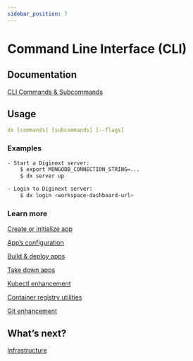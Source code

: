 ```yaml
---
sidebar_position: 7
---
```


# Command Line Interface (CLI)

## Documentation

[CLI Commands & Subcommands](https://www.notion.so/CLI-Commands-Subcommands-17c829dc66c74345948642b0fede948a?pvs=21)

## Usage

```yaml
dx [commands] [subcommands] [--flags]
```

### Examples

```bash
- Start a Diginext server:
	$ export MONGODB_CONNECTION_STRING=...
	$ dx server up

- Login to Diginext server:
	$ dx login <workspace-dashboard-url>
```

### Learn more

[Create or initialize app](https://www.notion.so/Create-or-initialize-app-5110e629393c41a09e9e53cefbf34951?pvs=21)

[App’s configuration](https://www.notion.so/App-s-configuration-b45a5b4579384e21bf7d727a4e6f2d52?pvs=21)

[Build & deploy apps](https://www.notion.so/Build-deploy-apps-dd5e130fb184453ca1c3c1915f6a8991?pvs=21)

[Take down apps](https://www.notion.so/Take-down-apps-0f7f998249714dd28527767b4c576135?pvs=21)

[Kubectl enhancement](https://www.notion.so/Kubectl-enhancement-f4b3acbc7f044667b2850c7b45d73d5a?pvs=21)

[Container registry utilities](https://www.notion.so/Container-registry-utilities-91fd76703e5e4b30b14ab09490091756?pvs=21)

[Git enhancement ](https://www.notion.so/Git-enhancement-44d8708314024f1881a8da686f25c73a?pvs=21)

## What’s next?

[Infrastructure](https://www.notion.so/Infrastructure-ff451dc0fb734274842647efdc5e9306?pvs=21)